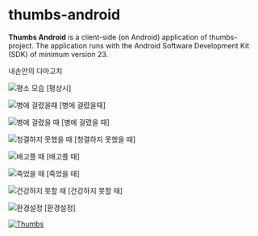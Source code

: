 # thumbs-android
**Thumbs Android** is a client-side (on Android) application of thumbs-project. The application runs with the Android Software Development Kit (SDK) of minimum version 23.


내손안의 다마고치

![평소 모습](http://ww2.sinaimg.cn/mw600/006tNc79gy1g3xj20wlk9j30k00zkaaq.jpg)
[평상시]

![병에 걸렸을때](http://ww3.sinaimg.cn/mw600/006tNc79gy1g3xj3gfqjwj30k00zkq3n.jpg)
[병에 걸렸을때]

![병에 걸렸을 때](http://ww4.sinaimg.cn/mw600/006tNc79gy1g3xj3zedu3j30k00zk0tf.jpg)
[병에 걸렸을 때]

![청결하지 못했을 때](http://ww2.sinaimg.cn/mw600/006tNc79gy1g3xj4f9icgj30k00zk74z.jpg)
[청결하지 못했을 때]

![배고플 때](http://ww3.sinaimg.cn/mw600/006tNc79gy1g3xj4za0yfj30k00zkmy4.jpg)
[배고플 때]

![죽었을 때](http://ww4.sinaimg.cn/mw600/006tNc79gy1g3xj5dg6s0j30k00zkq3p.jpg)
[죽었을 때]

![건강하지 못할 때](http://ww4.sinaimg.cn/mw600/006tNc79gy1g3xj6l4nf1j30k00zkmy2.jpg)
[건강하지 못할 때]

![환경설정](http://ww2.sinaimg.cn/large/006tNc79gy1g3xj61q1z4j30k00zkmxx.jpg)
[환경설정]

[![Thumbs](http://ww1.sinaimg.cn/mw1024/006tNc79gy1g3xixk1s89j30k00zkaaq.jpg)](https://youtu.be/cArFIOuhWH8 "Thumbs")



